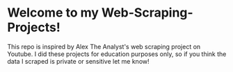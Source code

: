 # Welcome to my Web-Scraping-Projects!
This repo is inspired by Alex The Analyst's web scraping project on Youtube. I did these projects for education purposes only, so if you think the data I scraped is private or sensitive let me know!
